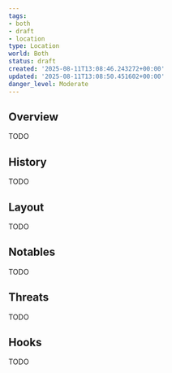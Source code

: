 ```yaml
---
tags:
- both
- draft
- location
type: Location
world: Both
status: draft
created: '2025-08-11T13:08:46.243272+00:00'
updated: '2025-08-11T13:08:50.451602+00:00'
danger_level: Moderate
---
```



## Overview

TODO
## History

TODO
## Layout

TODO
## Notables

TODO
## Threats

TODO
## Hooks

TODO
